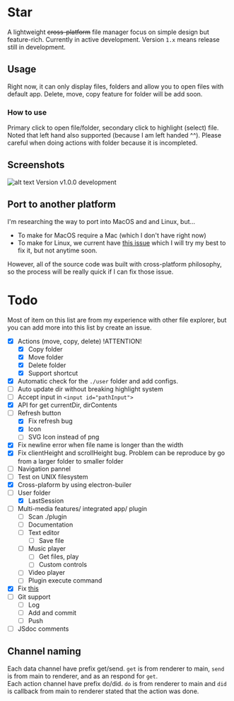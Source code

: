 # Star
A lightweight ~~cross-platform~~ file manager focus on simple design but feature-rich. Currently in active development. Version `1.x` means release still in development. 

## Usage
Right now, it can only display files, folders and allow you to open files with default app. Delete, move, copy feature for folder will be add soon.

### How to use
Primary click to open file/folder, secondary click to highlight (select) file. Noted that left hand also supported (because I am left handed ^^). Please careful when doing actions with folder because it is incompleted.

## Screenshots
![alt text](https://cdn.discordapp.com/attachments/704502790055133245/808542256427958282/unknown.png)
Version v1.0.0 development

## Port to another platform
I'm researching the way to port into MacOS and and Linux, but...
- To make for MacOS require a Mac (which I don't have right now)
- To make for Linux, we current have [this issue](https://github.com/electron-userland/electron-build-service/issues/9) which I will try my best to fix it, but not anytime soon.

However, all of the source code was built with cross-platform philosophy, so the process will be really quick if I can fix those issue.

# Todo
Most of item on this list are from my experience with other file explorer, but you can add more into this list by create an issue.
- [x] Actions (move, copy, delete) !ATTENTION!
    - [x] Copy folder
    - [x] Move folder
    - [x] Delete folder
    - [x] Support shortcut
- [x] Automatic check for the `./user` folder and add configs.
- [ ] Auto update dir without breaking highlight system
- [ ] Accept input in `<input id="pathInput">`
- [x] API for get currentDir, dirContents
- [ ] Refresh button 
    - [x] Fix refresh bug
    - [x] Icon
    - [ ] SVG Icon instead of png
- [x] Fix newline error when file name is longer than the width
- [x] Fix clientHeight and scrollHeight bug. Problem can be reproduce by go from a larger folder to smaller folder
- [ ] Navigation pannel
- [ ] Test on UNIX filesystem
- [x] Cross-plaform by using electron-builer
- [ ] User folder
    - [x] LastSession
- [ ] Multi-media features/ integrated app/ plugin
    - [ ] Scan ./plugin
    - [ ] Documentation
    - [ ] Text editor
        - [ ] Save file
    - [ ] Music player 
        - [ ] Get files, play 
        - [ ] Custom controls
    - [ ] Video player
    - [ ] Plugin execute command
- [x] Fix [this](https://cdn.discordapp.com/attachments/704502790055133245/850613813194915891/unknown.png)
- [ ] Git support
    - [ ] Log
    - [ ] Add and commit
    - [ ] Push
- [ ] JSdoc comments

## Channel naming
Each data channel have prefix get/send. `get` is from renderer to main, `send` is from main to renderer, and as an respond for `get`. \
Each action channel have prefix do/did. `do` is from renderer to main and `did` is callback from main to renderer stated that the action was done.
